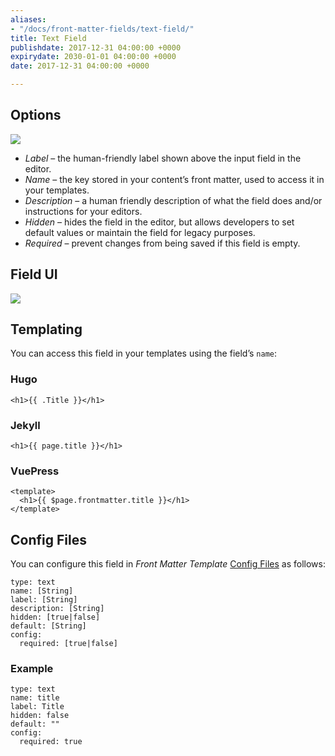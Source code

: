 ```yaml
---
aliases:
- "/docs/front-matter-fields/text-field/"
title: Text Field
publishdate: 2017-12-31 04:00:00 +0000
expirydate: 2030-01-01 04:00:00 +0000
date: 2017-12-31 04:00:00 +0000

---
```

## Options

![](/uploads/2018/01/text-options.png)

* _Label_ – the human-friendly label shown above the input field in the editor.
* _Name_ – the key stored in your content’s front matter, used to access it in your templates.
* _Description_ – a human friendly description of what the field does and/or instructions for your editors.
* _Hidden_ – hides the field in the editor, but allows developers to set default values or maintain the field for legacy purposes.
* _Required_ – prevent changes from being saved if this field is empty.

## Field UI

![](/uploads/2018/01/text-preview.png)

## Templating

You can access this field in your templates using the field’s `name`:

### Hugo

    <h1>{{ .Title }}</h1> 

### Jekyll

    <h1>{{ page.title }}</h1>

### VuePress

```vue
<template>
  <h1>{{ $page.frontmatter.title }}</h1>
</template>
```

## Config Files

You can configure this field in _Front Matter Template_ [Config Files](/docs/settings/config-files/) as follows:

    type: text
    name: [String]
    label: [String]
    description: [String]
    hidden: [true|false]
    default: [String]
    config:
      required: [true|false]

### Example

    type: text
    name: title
    label: Title
    hidden: false
    default: ""
    config:
      required: true